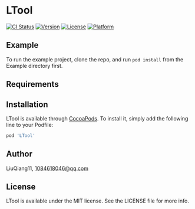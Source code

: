 # LTool

[![CI Status](https://img.shields.io/travis/LiuQiang11/LTool.svg?style=flat)](https://travis-ci.org/LiuQiang11/LTool)
[![Version](https://img.shields.io/cocoapods/v/LTool.svg?style=flat)](https://cocoapods.org/pods/LTool)
[![License](https://img.shields.io/cocoapods/l/LTool.svg?style=flat)](https://cocoapods.org/pods/LTool)
[![Platform](https://img.shields.io/cocoapods/p/LTool.svg?style=flat)](https://cocoapods.org/pods/LTool)

## Example

To run the example project, clone the repo, and run `pod install` from the Example directory first.

## Requirements

## Installation

LTool is available through [CocoaPods](https://cocoapods.org). To install
it, simply add the following line to your Podfile:

```ruby
pod 'LTool'
```

## Author

LiuQiang11, 1084618046@qq.com

## License

LTool is available under the MIT license. See the LICENSE file for more info.
